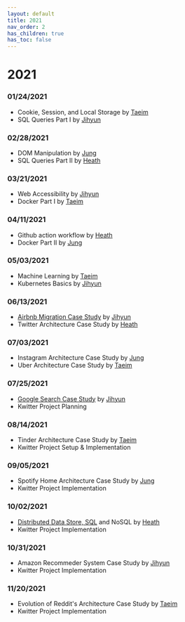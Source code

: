 ```yaml
---
layout: default
title: 2021
nav_order: 2
has_children: true
has_toc: false
---
```


# 2021

### 01/24/2021
- Cookie, Session, and Local Storage by [Taeim](https://github.com/kwontaeim)
- SQL Queries Part I by [Jihyun](https://github.com/jihyun-um)

### 02/28/2021
- DOM Manipulation by [Jung](https://github.com/junglee1101)
- SQL Queries Part II by [Heath](https://github.com/heathryu)

### 03/21/2021
- Web Accessibility by [Jihyun](https://github.com/jihyun-um)
- Docker Part I by [Taeim](https://github.com/kwontaeim)

### 04/11/2021
- Github action workflow by [Heath](https://github.com/heathryu)
- Docker Part II by [Jung](https://github.com/junglee1101)

### 05/03/2021
- Machine Learning by [Taeim](https://github.com/kwontaeim)
- Kubernetes Basics by [Jihyun](https://github.com/jihyun-um)

### 06/13/2021
- [Airbnb Migration Case Study](case-study/airbnb/airbnb-migration.md) by [Jihyun](https://github.com/jihyun-um)
- Twitter Architecture Case Study by [Heath](https://github.com/heathryu)

### 07/03/2021
- Instagram Architecture Case Study by [Jung](https://github.com/junglee1101)
- Uber Architecture Case Study by [Taeim](https://github.com/kwontaeim)

### 07/25/2021
- [Google Search Case Study](case-study/google/google-search.md) by [Jihyun](https://github.com/jihyun-um)
- Kwitter Project Planning

### 08/14/2021
- Tinder Architecture Case Study by [Taeim](https://github.com/kwontaeim)
- Kwitter Project Setup & Implementation

### 09/05/2021
- Spotify Home Architecture Case Study by [Jung](https://github.com/junglee1101)
- Kwitter Project Implementation

### 10/02/2021
- [Distributed Data Store, SQL](distributed-data-store/distributed-data-store.md) and NoSQL by [Heath](https://github.com/heathryu)
- Kwitter Project Implementation

### 10/31/2021
- Amazon Recommeder System Case Study by [Jihyun](https://github.com/jihyun-um)
- Kwitter Project Implementation

### 11/20/2021
- Evolution of Reddit's Architecture Case Study by [Taeim](https://github.com/kwontaeim)
- Kwitter Project Implementation